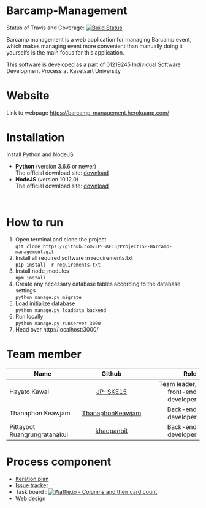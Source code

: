 # Barcamp-Management

Status of Travis and Coverage: [![Build Status](https://travis-ci.org/JP-SKE15/ProjectISP-Barcamp-management.svg?branch=master)](https://travis-ci.org/JP-SKE15/ProjectISP-Barcamp-management)


Barcamp management is a web application for managing Barcamp event, which makes managing event more convenient than manually doing it yourselfs is the main focus for this application.

This software is developed as a part of 01219245	Individual Software Development Process at Kasetsart University

# Website

Link to webpage https://barcamp-management.herokuapp.com/

# Installation
Install Python and NodeJS<br>
* **Python** (version 3.6.6 or newer) <br>
The official download site: [download](https://www.python.org/downloads/)
    <br>
* **NodeJS** (version 10.12.0)<br>
The official download site: [download](https://nodejs.org/en/)
<br>

# How to run
1. Open terminal and clone the project <br>
`git clone https://github.com/JP-SKE15/ProjectISP-Barcamp-management.git`
2. Install all required software in requirements.txt <br>
    `pip install -r requirements.txt`
3. Install node_modules <br>
    `npm install`
4. Create any necessary database tables according to the database settings <br>
    `python manage.py migrate`
5. Load initialize database <br>
    `python manage.py loaddata backend`
6. Run locally <br>
    `python manage.py runserver 3000`
7. Head over http://localhost:3000/

# Team member

| Name        | Github  | Role |
| ------------- |:-----:| -----: |
| Hayato Kawai       | [JP-SKE15](https://github.com/JP-SKE15) | Team leader, front-end developer |
| Thanaphon Keawjam     |   [ThanaphonKeawjam](https://github.com/ThanaphonKeawjam) | Back-end developer |
| Pittayoot Ruangrungratanakul |    [khaopanbit](https://github.com/khaopanbit) |  Back-end developer |


# Process component

- [Iteration plan](https://github.com/JP-SKE15/ProjectISP-Barcamp-management/wiki/Iteration-plan)
- [Issue tracker](https://github.com/JP-SKE15/ProjectISP-Barcamp-management/issues)
- Task board : [![Waffle.io - Columns and their card count](https://badge.waffle.io/JP-SKE15/ProjectISP-Barcamp-management.svg?columns=all)](https://waffle.io/JP-SKE15/ProjectISP-Barcamp-management)
- [Web design](https://github.com/JP-SKE15/ProjectISP-Barcamp-management/blob/master/IterationPlan-and-Design/design.md)
